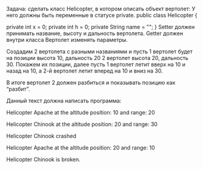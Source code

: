 
Задача: сделать класс Helicopter, в котором описать объект вертолет:
У него должны быть переменные в статусе private.
public class Helicopter {

   private int x = 0;
   private int h = 0;
   private String name = "";
}
Setter должен принимать название, высоту и дальность вертолета.
Getter должен внутри класса Вертолет изменять параметры.

Создадим 2 вертолета с разными названиями и пусть 
1 вертолет будет на позиции высота 10, дальность 20
2 вертолет высота 20, дальность 30.
Покажем их позиции, далее пусть 1 вертолет летит вверх на 10 и 
назад на 10, а 2-й вертолет летит вперед на 10 и вниз на 30.

В итоге вертолет 2 должен разбиться и показывать позицию как “разбит”.

Данный текст должна написать программа:

Helicopter Apache at the altitude position: 10 and range: 20

Helicopter Chinook at the altitude position: 20 and range: 30

Helicopter Chinook crashed

Helicopter Apache at the altitude position: 20 and range: 10

Helicopter Chinook is broken.
